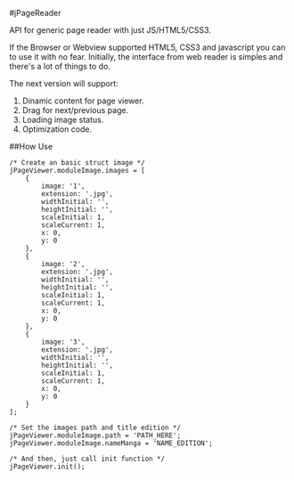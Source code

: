 #jPageReader

API for generic page reader with just JS/HTML5/CSS3.

If the Browser or Webview supported HTML5, CSS3 and javascript you can to use it with no fear. Initially, the interface from web reader is simples and there's a lot of things to do.

The next version will support:

1. Dinamic content for page viewer.
2. Drag for next/previous page.
3. Loading image status.
4. Optimization code.

##How Use
```
/* Create an basic struct image */
jPageViewer.moduleImage.images = [
    {
        image: '1',
        extension: '.jpg',
        widthInitial: '',
        heightInitial: '',
        scaleInitial: 1,
        scaleCurrent: 1,
        x: 0,
        y: 0
    },
    {
        image: '2',
        extension: '.jpg',
        widthInitial: '',
        heightInitial: '',
        scaleInitial: 1,
        scaleCurrent: 1,
        x: 0,
        y: 0
    },
    {
        image: '3',
        extension: '.jpg',
        widthInitial: '',
        heightInitial: '',
        scaleInitial: 1,
        scaleCurrent: 1,
        x: 0,
        y: 0
    }
];

/* Set the images path and title edition */
jPageViewer.moduleImage.path = 'PATH_HERE';
jPageViewer.moduleImage.nameManga = 'NAME_EDITION';

/* And then, just call init function */
jPageViewer.init();
```
